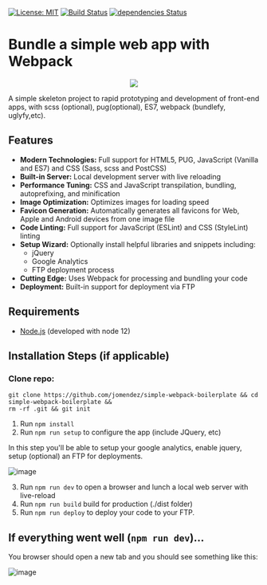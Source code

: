 [![License: MIT](https://img.shields.io/badge/License-MIT-yellow.svg)](https://opensource.org/licenses/MIT) [![Build Status](https://travis-ci.org/jomendez/simple-webpack-boilerplate.svg?branch=master)](https://travis-ci.org/jomendez/simple-webpack-boilerplate)  [![dependencies Status](https://david-dm.org/jomendez/simple-webpack-boilerplate/status.svg)](https://david-dm.org/jomendez/simple-webpack-boilerplate)

# Bundle a simple web app with Webpack

<p align="center">
  <img src="https://user-images.githubusercontent.com/8228498/78913687-60067200-7a57-11ea-80de-66a3feea8c74.png">
</p>

A simple skeleton project to rapid prototyping and development of front-end apps, with scss (optional), pug(optional), ES7, webpack (bundlefy, uglyfy,etc).


 ## Features

* **Modern Technologies:** Full support for HTML5, PUG, JavaScript (Vanilla and ES7) and CSS (Sass, scss and PostCSS)
* **Built-in Server:** Local development server with live reloading
* **Performance Tuning:** CSS and JavaScript transpilation, bundling, autoprefixing, and minification
* **Image Optimization:** Optimizes images for loading speed
* **Favicon Generation:** Automatically generates all favicons for Web, Apple and Android devices from one image file
* **Code Linting:** Full support for JavaScript (ESLint) and CSS (StyleLint) linting
* **Setup Wizard:** Optionally install helpful libraries and snippets including:
  * jQuery
  * Google Analytics
  * FTP deployment process
* **Cutting Edge:** Uses Webpack for processing and bundling your code 
* **Deployment:** Built-in support for deployment via FTP 


## Requirements

* [Node.js](http://nodejs.org/) (developed with node 12)

## Installation Steps (if applicable)

### Clone repo:
```
git clone https://github.com/jomendez/simple-webpack-boilerplate && cd simple-webpack-boilerplate && 
rm -rf .git && git init
````

1. Run `npm install` 
2. Run `npm run setup` to configure the app (include JQuery, etc)

In this step you'll be able to setup your google analytics, enable jquery, setup (optional) an FTP for deployments.

![image](https://user-images.githubusercontent.com/8228498/79028751-4cdec980-7b5f-11ea-87c7-1bbb27361ff7.png)

3. Run `npm run dev` to open a browser and lunch a local web server with live-reload 
4. Run `npm run build` build for production (./dist folder) 
5. Run `npm run deploy` to deploy your code to your FTP.

## If everything went well (`npm run dev`)...

You browser should open a new tab and you should see something like this:

![image](https://user-images.githubusercontent.com/8228498/79012634-bdbcbc00-7b34-11ea-9fd4-265a0eede4e2.png)
